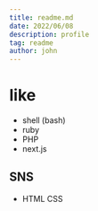 ```yaml
---
title: readme.md
date: 2022/06/08
description: profile
tag: readme
author: john
---
```


# like
- shell (bash)
- ruby
- PHP
- next.js

## SNS
- HTML CSS


